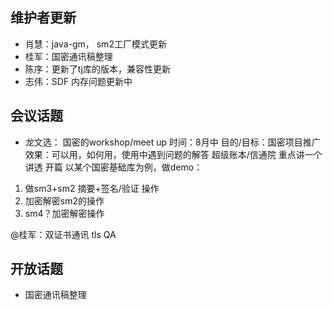 ## 维护者更新
- 肖慧：java-gm， sm2工厂模式更新
- 桂军：国密通讯稿整理
- 陈序：更新了tj库的版本，兼容性更新
- 志伟：SDF 内存问题更新中

## 会议话题
- 龙文选： 
国密的workshop/meet up 
时间：8月中
目的/目标：国密项目推广 
效果：可以用，如何用，使用中遇到问题的解答 
超级账本/信通院
重点讲一个 讲透
开篇
以某个国密基础库为例，做demo：
1. 做sm3+sm2 摘要+签名/验证 操作
1. 加密解密sm2的操作
1. sm4？加密解密操作


@桂军：双证书通讯 tls
QA

## 开放话题
- 国密通讯稿整理
